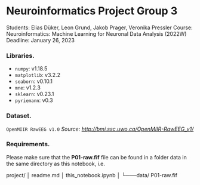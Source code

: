 # Neuroinformatics Project Group 3

Students: Elias Düker, Leon Grund, Jakob Prager, Veronika Pressler
Course: Neuroinformatics: Machine Learning for Neuronal Data Analysis (2022W)
Deadline: January 26, 2023


### Libraries.
- `numpy`: v1.18.5
- `matplotlib`: v3.2.2
- `seaborn`: v0.10.1
- `mne`: v1.2.3
- `sklearn`: v0.23.1
- `pyriemann`: v0.3


### Dataset.
`OpenMIIR RawEEG v1.0`
*Source: http://bmi.ssc.uwo.ca/OpenMIIR-RawEEG_v1/*


### Requirements.
Please make sure that the **P01-raw.fif** file can be found in a folder data in the same directory as this notebook, i.e.

project/
│   readme.md
│   this_notebook.ipynb
│
└───data/
        P01-raw.fif
